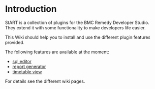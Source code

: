 # Introduction #

StART is a collection of plugins for the BMC Remedy Developer Studio. They extend it with some functionality to make developers life easier.

This Wiki should help you to install and use the different plugin features provided.

The following features are available at the moment:
  * [sql editor](SQLPlugin.md)
  * [report generator](ReportingPlugin.md)
  * [timetable view](TimetablePlugin.md)

For details see the different wiki pages.